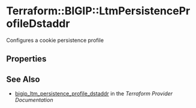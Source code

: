 # Terraform::BIGIP::LtmPersistenceProfileDstaddr

Configures a cookie persistence profile

## Properties


## See Also

* [bigip_ltm_persistence_profile_dstaddr](https://www.terraform.io/docs/providers/bigip/r/ltm_persistence_profile_dstaddr.html) in the _Terraform Provider Documentation_
